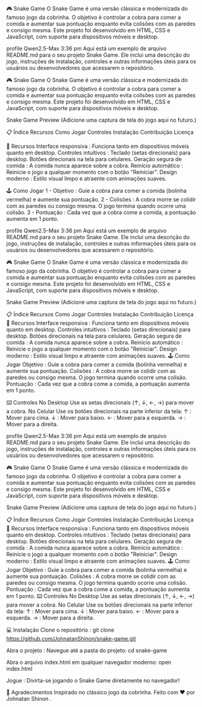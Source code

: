 🎮 Snake Game
O Snake Game é uma versão clássica e modernizada do famoso jogo da cobrinha. O objetivo é controlar a cobra para comer a comida e aumentar sua pontuação enquanto evita colisões com as paredes e consigo mesma. Este projeto foi desenvolvido em HTML, CSS e JavaScript, com suporte para dispositivos móveis e desktop.

profile
Qwen2.5-Max
3:36 pm
Aqui está um exemplo de arquivo README.md para o seu projeto Snake Game. Ele inclui uma descrição do jogo, instruções de instalação, controles e outras informações úteis para os usuários ou desenvolvedores que acessarem o repositório.

🎮 Snake Game
O Snake Game é uma versão clássica e modernizada do famoso jogo da cobrinha. O objetivo é controlar a cobra para comer a comida e aumentar sua pontuação enquanto evita colisões com as paredes e consigo mesma. Este projeto foi desenvolvido em HTML, CSS e JavaScript, com suporte para dispositivos móveis e desktop.

Snake Game Preview
(Adicione uma captura de tela do jogo aqui no futuro.)

📋 Índice
Recursos
Como Jogar
Controles
Instalação
Contribuição
Licença

🌟 Recursos
Interface responsiva : Funciona tanto em dispositivos móveis quanto em desktop.
Controles intuitivos :
Teclado (setas direcionais) para desktop.
Botões direcionais na tela para celulares.
Geração segura de comida : A comida nunca aparece sobre a cobra.
Reinício automático : Reinicie o jogo a qualquer momento com o botão "Reiniciar".
Design moderno : Estilo visual limpo e atraente com animações suaves.

🕹️ Como Jogar
1 - Objetivo : Guie a cobra para comer a comida (bolinha vermelha) e aumente sua pontuação.
2 - Colisões :
A cobra morre se colidir com as paredes ou consigo mesma.
O jogo termina quando ocorre uma colisão.
3 - Pontuação : Cada vez que a cobra come a comida, a pontuação aumenta em 1 ponto.

profile
Qwen2.5-Max
3:36 pm
Aqui está um exemplo de arquivo README.md para o seu projeto Snake Game. Ele inclui uma descrição do jogo, instruções de instalação, controles e outras informações úteis para os usuários ou desenvolvedores que acessarem o repositório.

🎮 Snake Game
O Snake Game é uma versão clássica e modernizada do famoso jogo da cobrinha. O objetivo é controlar a cobra para comer a comida e aumentar sua pontuação enquanto evita colisões com as paredes e consigo mesma. Este projeto foi desenvolvido em HTML, CSS e JavaScript, com suporte para dispositivos móveis e desktop.

Snake Game Preview
(Adicione uma captura de tela do jogo aqui no futuro.)

📋 Índice
Recursos
Como Jogar
Controles
Instalação
Contribuição
Licença
🌟 Recursos
Interface responsiva : Funciona tanto em dispositivos móveis quanto em desktop.
Controles intuitivos :
Teclado (setas direcionais) para desktop.
Botões direcionais na tela para celulares.
Geração segura de comida : A comida nunca aparece sobre a cobra.
Reinício automático : Reinicie o jogo a qualquer momento com o botão "Reiniciar".
Design moderno : Estilo visual limpo e atraente com animações suaves.
🕹️ Como Jogar
Objetivo : Guie a cobra para comer a comida (bolinha vermelha) e aumente sua pontuação.
Colisões :
A cobra morre se colidir com as paredes ou consigo mesma.
O jogo termina quando ocorre uma colisão.
Pontuação : Cada vez que a cobra come a comida, a pontuação aumenta em 1 ponto.

⌨️ Controles
No Desktop
Use as setas direcionais (↑, ↓, ←, →) para mover a cobra.
No Celular
Use os botões direcionais na parte inferior da tela:
↑ : Mover para cima.
↓ : Mover para baixo.
← : Mover para a esquerda.
→ : Mover para a direita.

profile
Qwen2.5-Max
3:36 pm
Aqui está um exemplo de arquivo README.md para o seu projeto Snake Game. Ele inclui uma descrição do jogo, instruções de instalação, controles e outras informações úteis para os usuários ou desenvolvedores que acessarem o repositório.

🎮 Snake Game
O Snake Game é uma versão clássica e modernizada do famoso jogo da cobrinha. O objetivo é controlar a cobra para comer a comida e aumentar sua pontuação enquanto evita colisões com as paredes e consigo mesma. Este projeto foi desenvolvido em HTML, CSS e JavaScript, com suporte para dispositivos móveis e desktop.

Snake Game Preview
(Adicione uma captura de tela do jogo aqui no futuro.)

📋 Índice
Recursos
Como Jogar
Controles
Instalação
Contribuição
Licença
🌟 Recursos
Interface responsiva : Funciona tanto em dispositivos móveis quanto em desktop.
Controles intuitivos :
Teclado (setas direcionais) para desktop.
Botões direcionais na tela para celulares.
Geração segura de comida : A comida nunca aparece sobre a cobra.
Reinício automático : Reinicie o jogo a qualquer momento com o botão "Reiniciar".
Design moderno : Estilo visual limpo e atraente com animações suaves.
🕹️ Como Jogar
Objetivo : Guie a cobra para comer a comida (bolinha vermelha) e aumente sua pontuação.
Colisões :
A cobra morre se colidir com as paredes ou consigo mesma.
O jogo termina quando ocorre uma colisão.
Pontuação : Cada vez que a cobra come a comida, a pontuação aumenta em 1 ponto.
⌨️ Controles
No Desktop
Use as setas direcionais (↑, ↓, ←, →) para mover a cobra.
No Celular
Use os botões direcionais na parte inferior da tela:
↑ : Mover para cima.
↓ : Mover para baixo.
← : Mover para a esquerda.
→ : Mover para a direita.

💻 Instalação
Clone o repositório :
git clone https://github.com/JohnatanShinon/snake-game.git

Abra o projeto :
Navegue até a pasta do projeto:
cd snake-game

Abra o arquivo index.html em qualquer navegador moderno:
open index.html

Jogue :
Divirta-se jogando o Snake Game diretamente no navegador!

🙏 Agradecimentos
Inspirado no clássico jogo da cobrinha.
Feito com ❤️ por Johnatan Shinon .
